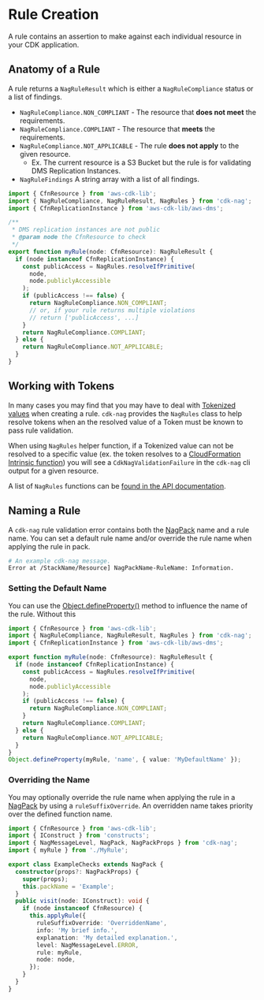 <!--
Copyright Amazon.com, Inc. or its affiliates. All Rights Reserved.
SPDX-License-Identifier: Apache-2.0
-->

# Rule Creation

A rule contains an assertion to make against each individual resource in your CDK application.

## Anatomy of a Rule

A rule returns a `NagRuleResult` which is either a `NagRuleCompliance` status or a list of findings.

- `NagRuleCompliance.NON_COMPLIANT` - The resource that **does not meet** the requirements.
- `NagRuleCompliance.COMPLIANT` - The resource that **meets** the requirements.
- `NagRuleCompliance.NOT_APPLICABLE` - The rule **does not apply** to the given resource.
  - Ex. The current resource is a S3 Bucket but the rule is for validating DMS Replication Instances.
- `NagRuleFindings` A string array with a list of all findings.

```typescript
import { CfnResource } from 'aws-cdk-lib';
import { NagRuleCompliance, NagRuleResult, NagRules } from 'cdk-nag';
import { CfnReplicationInstance } from 'aws-cdk-lib/aws-dms';

/**
 * DMS replication instances are not public
 * @param node the CfnResource to check
 */
export function myRule(node: CfnResource): NagRuleResult {
  if (node instanceof CfnReplicationInstance) {
    const publicAccess = NagRules.resolveIfPrimitive(
      node,
      node.publiclyAccessible
    );
    if (publicAccess !== false) {
      return NagRuleCompliance.NON_COMPLIANT;
      // or, if your rule returns multiple violations
      // return ['publicAccess', ...]
    }
    return NagRuleCompliance.COMPLIANT;
  } else {
    return NagRuleCompliance.NOT_APPLICABLE;
  }
}
```

## Working with Tokens

In many cases you may find that you may have to deal with [Tokenized values](https://docs.aws.amazon.com/cdk/v2/guide/tokens.html) when creating a rule. `cdk-nag` provides the `NagRules` class to help resolve tokens when an the resolved value of a Token must be known to pass rule validation.

When using `NagRules` helper function, if a Tokenized value can not be resolved to a specific value (ex. the token resolves to a [CloudFormation Intrinsic function](https://docs.aws.amazon.com/AWSCloudFormation/latest/UserGuide/intrinsic-function-reference.html)) you will see a `CdkNagValidationFailure` in the `cdk-nag` cli output for a given resource.

A list of `NagRules` functions can be [found in the API documentation](../API.md#nag-rules).

## Naming a Rule

A `cdk-nag` rule validation error contains both the [NagPack](./NagPack.md) name and a rule name. You can set a default rule name and/or override the rule name when applying the rule in pack.

```bash
# An example cdk-nag message.
Error at /StackName/Resource] NagPackName-RuleName: Information.
```

### Setting the Default Name

You can use the [Object.defineProperty()](https://developer.mozilla.org/en-US/docs/Web/JavaScript/Reference/Global_Objects/Object/defineProperty) method to influence the name of the rule. Without this

```typescript
import { CfnResource } from 'aws-cdk-lib';
import { NagRuleCompliance, NagRuleResult, NagRules } from 'cdk-nag';
import { CfnReplicationInstance } from 'aws-cdk-lib/aws-dms';

export function myRule(node: CfnResource): NagRuleResult {
  if (node instanceof CfnReplicationInstance) {
    const publicAccess = NagRules.resolveIfPrimitive(
      node,
      node.publiclyAccessible
    );
    if (publicAccess !== false) {
      return NagRuleCompliance.NON_COMPLIANT;
    }
    return NagRuleCompliance.COMPLIANT;
  } else {
    return NagRuleCompliance.NOT_APPLICABLE;
  }
}
Object.defineProperty(myRule, 'name', { value: 'MyDefaultName' });
```

### Overriding the Name

You may optionally override the rule name when applying the rule in a [NagPack](./NagPack.md) by using a `ruleSuffixOverride`. An overridden name takes priority over the defined function name.

```typescript
import { CfnResource } from 'aws-cdk-lib';
import { IConstruct } from 'constructs';
import { NagMessageLevel, NagPack, NagPackProps } from 'cdk-nag';
import { myRule } from './MyRule';

export class ExampleChecks extends NagPack {
  constructor(props?: NagPackProps) {
    super(props);
    this.packName = 'Example';
  }
  public visit(node: IConstruct): void {
    if (node instanceof CfnResource) {
      this.applyRule({
        ruleSuffixOverride: 'OverriddenName',
        info: 'My brief info.',
        explanation: 'My detailed explanation.',
        level: NagMessageLevel.ERROR,
        rule: myRule,
        node: node,
      });
    }
  }
}
```
